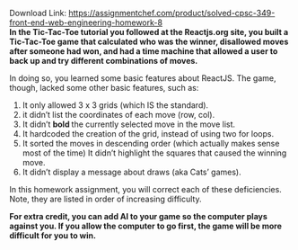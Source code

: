 Download Link: https://assignmentchef.com/product/solved-cpsc-349-front-end-web-engineering-homework-8
<br>
<strong>In the Tic-Tac-Toe tutorial you followed at the Reactjs.org site, you built a Tic-Tac-Toe game that calculated who was the winner, disallowed moves after someone had won, and had a time machine that allowed a user to back up and try different combinations of moves. </strong>

In doing so, you learned some basic features about ReactJS. The game, though, lacked some other basic features, such as:

<ol>

 <li>It only allowed 3 x 3 grids (which IS the standard).</li>

 <li>it didn’t list the coordinates of each move (row, col).</li>

 <li>It didn’t <strong>bold </strong>the currently selected move in the move list.</li>

 <li>It hardcoded the creation of the grid, instead of using two for loops.</li>

 <li>It sorted the moves in descending order (which actually makes sense most of the time) It didn’t highlight the squares that caused the winning move.</li>

 <li>It didn’t display a message about draws (aka Cats’ games).</li>

</ol>

In this homework assignment, you will correct each of these deficiencies. Note, they are listed in order of increasing difficulty.

<strong>For extra credit, you can add AI to your game so the computer plays against you. If you allow the computer to go first, the game will be more difficult for you to win. </strong>